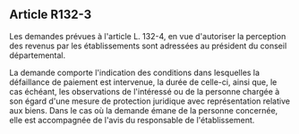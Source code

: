 ## Article R132-3

Les demandes prévues à l'article L. 132-4, en vue d'autoriser la perception des revenus par les établissements
sont adressées au président du conseil départemental.

La demande comporte l'indication des conditions dans lesquelles la défaillance de paiement est intervenue,
la durée de celle-ci, ainsi que, le cas échéant, les observations de l'intéressé ou de la personne chargée à son
égard d'une mesure de protection juridique avec représentation relative aux biens. Dans le cas où la demande
émane de la personne concernée, elle est accompagnée de l'avis du responsable de l'établissement.

